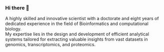 ### Hi there 👋

A highly skilled and innovative scientist with a doctorate and eight years of dedicated experience in the field of
Bioinformatics and computational biology. <br>
My expertise lies in the design and development of efficient analytical systems tailored for extracting valuable insights from vast datasets in genomics, transcriptomics, and proteomics. 

